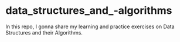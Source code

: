 # data_structures_and_-algorithms
In this repo, I gonna share my learning and practice exercises on Data Structures and their Algorithms.

